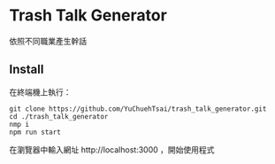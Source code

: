 # Trash Talk Generator
依照不同職業產生幹話

## Install
在終端機上執行：
```
git clone https://github.com/YuChuehTsai/trash_talk_generator.git
cd ./trash_talk_generator
nmp i
npm run start
```
在瀏覽器中輸入網址 http://localhost:3000 ，開始使用程式
